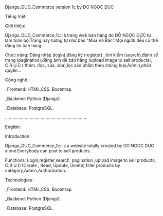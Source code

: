 Django_DUC_Commerce version 1c by DO NGOC DUC

Tiếng Việt:

Giới thiệu:

Django_DUC_Commerce_1c: là trang web bán hàng do ĐỖ NGỌC ĐỨC tự làm toàn bộ.Trang này tương tự như báo "Mua Và Bán".Mọi người đều có thể đăng tin bán hàng.

Chức năng: Đăng nhập (login),đăng ký (register) , tìm kiếm (search),đánh số trang (pagination),đăng ảnh để bán hàng (upload image to sell products), C.R.U.D ( thêm, đọc, sửa, xóa),lọc sản phẩm theo chủng loại,Admin,phân quyền...

Công nghệ :

\_Frontend: HTML,CSS, Bootstrap.

\_Backend: Python (Django).

\_Database: PostgreSQL.

...................................................................

English:

Introduction:

Django_DUC_Commerce_1c: is a website totally created by DO NGOC DUC alone.Everybody can post to sell products.

Functions: Login,register,search, pagination ,upload image to sell products, C.R.U.D (Create , Read, Update, Delete),filter products by category,Admin,Authorization...

Technologies :

\_Frontend: HTML,CSS, Bootstrap.

\_Backend: Python (Django).

\_Database: PostgreSQL.
